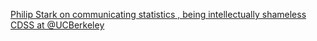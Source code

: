 [Philip Stark on communicating statistics , being intellectually shameless   CDSS at @UCBerkeley](https://qi.tc/qi/110834)